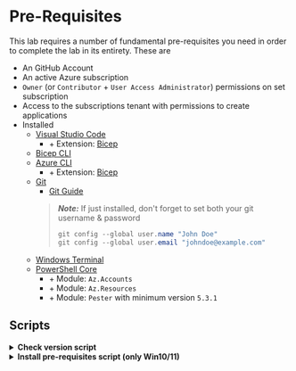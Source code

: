 
# Pre-Requisites

This lab requires a number of fundamental pre-requisites you need in order to complete the lab in its entirety. These are
- An GitHub Account
- An active Azure subscription
- `Owner` (or `Contributor` + `User Access Administrator`) permissions on set subscription
- Access to the subscriptions tenant with permissions to create applications
- Installed
  - [Visual Studio Code](https://code.visualstudio.com/Download)
    - \+ Extension: [Bicep](https://docs.microsoft.com/en-us/azure/azure-resource-manager/bicep/install)
  - [Bicep CLI](https://docs.microsoft.com/en-us/azure/azure-resource-manager/bicep/install#manual-with-powershell)
  - [Azure CLI](https://docs.microsoft.com/en-us/cli/azure/install-azure-cli)
    - \+ Extension: [Bicep](https://docs.microsoft.com/en-us/azure/azure-resource-manager/bicep/install#azure-cli)
  - [Git](https://git-scm.com/downloads)
    - [Git Guide](https://rogerdudler.github.io/git-guide/)
    > ***Note:*** If just installed, don't forget to set both your git username & password
    > ```PowerShell
    > git config --global user.name "John Doe"
    > git config --global user.email "johndoe@example.com"
    > ```
  - [Windows Terminal](https://www.microsoft.com/en-US/p/windows-terminal/9n0dx20hk701?activetab=pivot:overviewtab)
  - [PowerShell Core](https://docs.microsoft.com/en-us/powershell/scripting/install/installing-powershell?view=powershell-7.2)
    - \+ Module: `Az.Accounts`
    - \+ Module: `Az.Resources`
    - \+ Module: `Pester` with minimum version `5.3.1`

## Scripts

<details>
<summary><b>Check version script</b></summary>

```powershell
    az --version
    bicep --version
    git --version
    code --version
    pwsh --version
    Get-Module -Name Az.Accounts -ListAvailable
    Get-Module -Name Az.Resources -ListAvailable
    Get-Module -Name Pester -ListAvailable
```
</details>


<details>
<summary><b>Install pre-requisites script (only Win10/11)</b></summary>

> **Note:** You must have `winget` installed. You can achieve this by installing the App `App Installer` from the [Microsoft Store](https://www.microsoft.com/store/productId/9NBLGGH4NNS1).

```PowerShell
# WinGet software
winget install --id Git.Git
winget install --id Microsoft.PowerShell
winget install --id Microsoft.AzureCLI
winget install --id Microsoft.Bicep
winget install --id Microsoft.VisualStudioCode
winget install --id GitHub.GitHubDesktop
winget install --id Microsoft.WindowsTerminal

# VS Code Extensions
code --install-extension ms-azuretools.vscode-bicep
code --install-extension ms-vscode.PowerShell
code --install-extension msazurermtools.azurerm-vscode-tools
code --install-extension ms-vscode.azurecli

# Installing or updating PowerShell modules may require elevated permissions.
Install-Module -Name Az.Accounts
Install-Module -Name Az.Resources
Install-Module -Name Pester
```

If you already have the Azure CLI installed, please update your CLI installation with `az upgrade`.  
You should also update the PowerShell modules, if installed, with `Update-Module`.

</details>